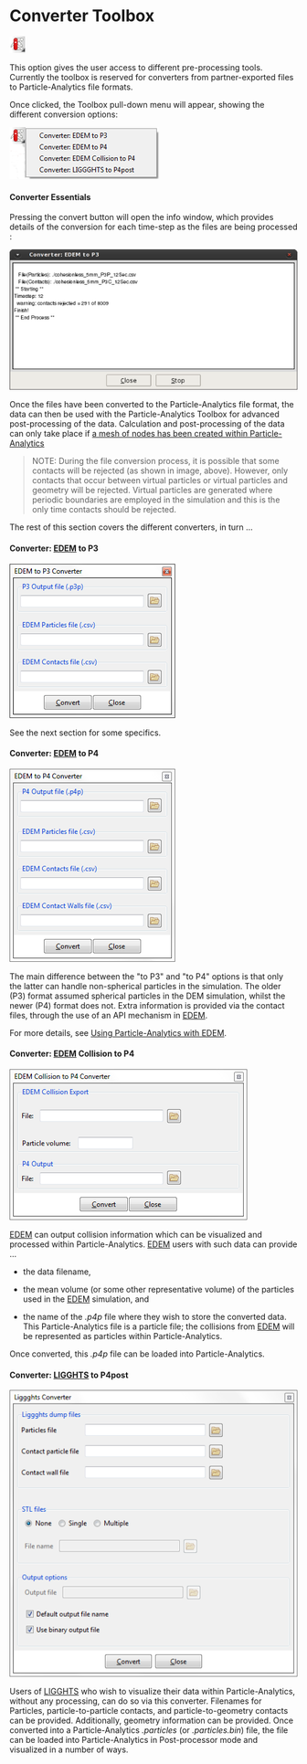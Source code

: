 # Converter Toolbox

![The "Converter Toolbox" icon](img/toolbox.png)

This option gives the user access to different pre-processing tools. Currently the toolbox is reserved for
converters from partner-exported files to Particle-Analytics file formats.

Once clicked, the Toolbox pull-down menu will appear, showing the different conversion options: 

![The "Toolbox" pulldown menu](img/pre_tools_pulldown.png)

#### Converter Essentials

Pressing the convert button will open the info window, which provides details of the conversion for each time-step as the files are being processed :

![](img/post_edem_converter_info.png "EDEM to P3 file converter info window")

Once the files have been converted to the Particle-Analytics file format, the data can then be used with the Particle-Analytics Toolbox for advanced post-processing of the data. Calculation and post-processing of the data can only take place if [a mesh of nodes has been created within Particle-Analytics](post_generating_a_model.md)

> NOTE:
During the file conversion process, it is possible that some contacts will be rejected (as shown in image, above). However, only contacts that occur between virtual particles or virtual particles and geometry will be rejected. Virtual particles are generated where periodic boundaries are employed in the simulation and this is the only time contacts should be rejected.

The rest of this section covers the different converters, in turn ...

#### Converter: [EDEM](http://www.dem-solutions.com/software/edem-software/) to P3

![EDEM and P-A filenames](img/p4_convert_edem_to_p3.png)

See the next section for some specifics.

#### Converter: [EDEM](http://www.dem-solutions.com/software/edem-software/) to P4

![EDEM and P-A filenames](img/p4_convert_edem_to_p4.png)

The main difference between the "to P3" and "to P4" options is that only the latter can handle non-spherical particles in the simulation. The older (P3) format assumed spherical particles in the DEM
simulation, whilst the newer (P4) format does not.  Extra information is provided via the contact files, through the use of an API mechanism in [EDEM](http://www.dem-solutions.com/software/edem-software/).  

For more details, see [Using Particle-Analytics with EDEM](post_edem.md).

#### Converter: [EDEM](http://www.dem-solutions.com/software/edem-software/) Collision to P4

![EDEM collisions converter](img/edemCollision_to_p4.png)

[EDEM](http://www.dem-solutions.com/software/edem-software/) can output collision information which can be visualized and processed within Particle-Analytics.  [EDEM](http://www.dem-solutions.com/software/edem-software/) users with such data can provide ...

* the data filename,
 
* the mean volume (or some other representative volume) of the particles used in the [EDEM](http://www.dem-solutions.com/software/edem-software/) simulation, and 

* the name of the *.p4p* file where they wish to store the converted data.  This Particle-Analytics file is a particle file; the collisions from [EDEM](http://www.dem-solutions.com/software/edem-software/) will be represented as particles within Particle-Analytics.

Once converted, this *.p4p* file can be loaded into Particle-Analytics.

#### Converter: [LIGGHTS](http://www.cfdem.com/liggghts-open-source-discrete-element-method-particle-simulation-code) to P4post

![Liggghts converter](img/liggghts_to_P4post.png)

Users of [LIGGHTS](http://www.cfdem.com/liggghts-open-source-discrete-element-method-particle-simulation-code) who wish to visualize their data within Particle-Analytics, without any processing, can do so via this converter.  Filenames for Particles, particle-to-particle contacts, and particle-to-geometry contacts can be provided.  Additionally, geometry information can be provided.  Once converted into a Particle-Analytics *.particles* (or *.particles.bin*) file, the file can be loaded into Particle-Analytics in Post-processor mode and visualized in a number of ways.